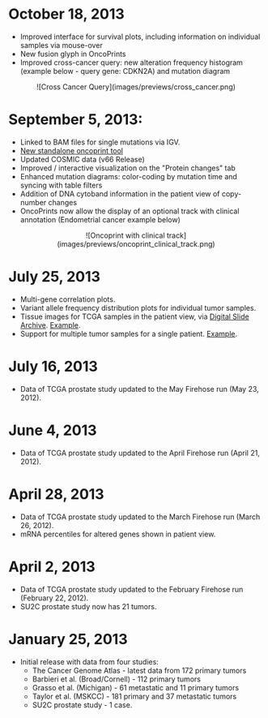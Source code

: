 # October 18, 2013
 
* Improved interface for survival plots, including information on individual samples via mouse-over
* New fusion glyph in OncoPrints
* Improved cross-cancer query: new alteration frequency histogram (example below - query gene: CDKN2A) and mutation diagram
<center>![Cross Cancer Query](images/previews/cross_cancer.png)</center>

# September 5, 2013:

* Linked to BAM files for single mutations via IGV.
* [New standalone oncoprint tool](tools.jsp)
* Updated COSMIC data (v66 Release)
* Improved / interactive visualization on the "Protein changes" tab
* Enhanced mutation diagrams: color-coding by mutation time and syncing with table filters
* Addition of DNA cytoband information in the patient view of copy-number changes
* OncoPrints now allow the display of an optional track with clinical annotation (Endometrial cancer example below)
<center>![Oncoprint with clinical track](images/previews/oncoprint_clinical_track.png)</center>

# July 25, 2013

* Multi-gene correlation plots.
* Variant allele frequency distribution plots for individual tumor samples.
* Tissue images for TCGA samples in the patient view, via [Digital Slide Archive](http://cancer.digitalslidearchive.net/). [Example](case.do?cancer_study_id=prad_tcga&case_id=TCGA-CH-5788#images).
* Support for multiple tumor samples for a single patient. [Example](case.do?cancer_study_id=prad_mich&patient_id=WA43).

# July 16, 2013

* Data of TCGA prostate study updated to the May Firehose run (May 23, 2012).

# June 4, 2013

* Data of TCGA prostate study updated to the April Firehose run (April 21, 2012).

# April 28, 2013

* Data of TCGA prostate study updated to the March Firehose run (March 26, 2012).
* mRNA percentiles for altered genes shown in patient view.

# April 2, 2013

* Data of TCGA prostate study updated to the February Firehose run (February 22, 2012).
* SU2C prostate study now has 21 tumors.

# January 25, 2013

* Initial release with data from four studies:
    - The Cancer Genome Atlas - latest data from 172 primary tumors
    - Barbieri et al. (Broad/Cornell) - 112 primary tumors
    - Grasso et al. (Michigan) - 61 metastatic and 11 primary tumors
    - Taylor et al. (MSKCC) - 181 primary and 37 metastatic tumors
    - SU2C prostate study - 1 case.